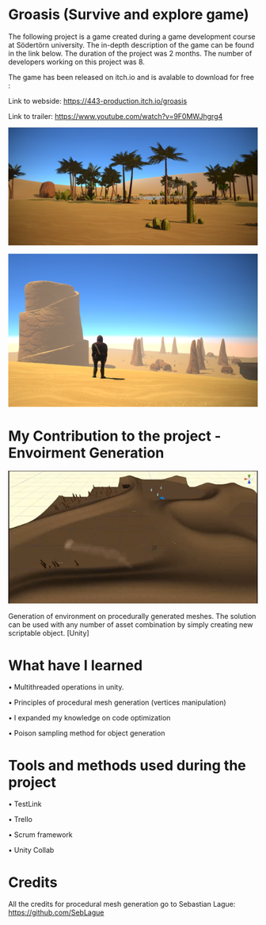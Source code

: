 # Groasis (Survive and explore game)
The following project is a game created during a game development course at Södertörn university. The in-depth description of the game can be found in the link below. The duration of the project was 2 months. The number of developers working on this project was 8.

The game has been released on itch.io and is avalable to download for free :


Link to webside: https://443-production.itch.io/groasis 

Link to trailer: https://www.youtube.com/watch?v=9F0MWJhgrg4

![](LtjLJn.png)



![](wf2yjh.png)

# My Contribution to the project - Envoirment Generation

![](Gif_Game.gif)

Generation of environment on procedurally generated meshes. The solution can be used with any number of asset combination by simply 
creating new scriptable object. [Unity]

# What have I learned

• Multithreaded operations in unity.

• Principles of procedural mesh generation (vertices manipulation)

• I expanded my knowledge on code optimization

• Poison sampling method for object generation

# Tools and methods used during the project 

• TestLink 

• Trello 

• Scrum framework

• Unity Collab

# Credits

All the credits for procedural mesh generation go to Sebastian Lague:
https://github.com/SebLague

